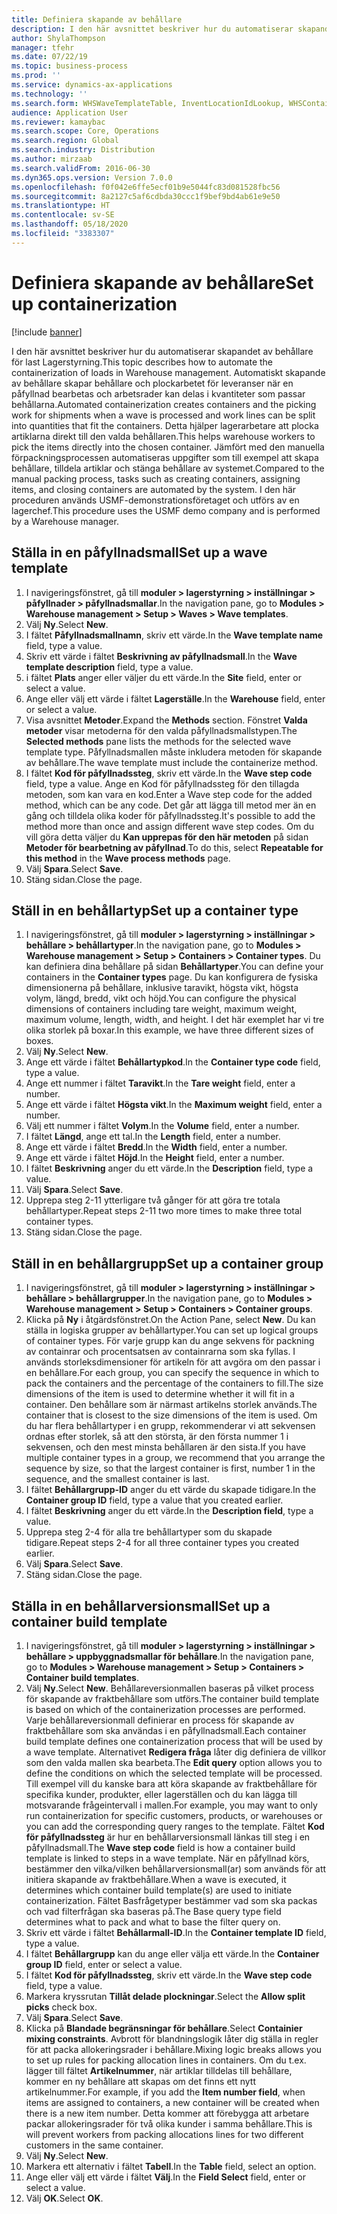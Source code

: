 ```yaml
---
title: Definiera skapande av behållare
description: I den här avsnittet beskriver hur du automatiserar skapandet av behållare för last Lagerstyrning.
author: ShylaThompson
manager: tfehr
ms.date: 07/22/19
ms.topic: business-process
ms.prod: ''
ms.service: dynamics-ax-applications
ms.technology: ''
ms.search.form: WHSWaveTemplateTable, InventLocationIdLookup, WHSContainerType, WHSContainerGroup, WHSContainerizationTable, WHSContainerizationBreak, WHSCreateContainerBreak
audience: Application User
ms.reviewer: kamaybac
ms.search.scope: Core, Operations
ms.search.region: Global
ms.search.industry: Distribution
ms.author: mirzaab
ms.search.validFrom: 2016-06-30
ms.dyn365.ops.version: Version 7.0.0
ms.openlocfilehash: f0f042e6ffe5ecf01b9e5044fc83d081528fbc56
ms.sourcegitcommit: 8a2127c5af6cdbda30ccc1f9bef9bd4ab61e9e50
ms.translationtype: HT
ms.contentlocale: sv-SE
ms.lasthandoff: 05/18/2020
ms.locfileid: "3383307"
---
```

# <a name="set-up-containerization"></a><span data-ttu-id="9900a-103">Definiera skapande av behållare</span><span class="sxs-lookup"><span data-stu-id="9900a-103">Set up containerization</span></span>

[!include [banner](../../includes/banner.md)]

<span data-ttu-id="9900a-104">I den här avsnittet beskriver hur du automatiserar skapandet av behållare för last Lagerstyrning.</span><span class="sxs-lookup"><span data-stu-id="9900a-104">This topic describes how to automate the containerization of loads in Warehouse management.</span></span> <span data-ttu-id="9900a-105">Automatiskt skapande av behållare skapar behållare och plockarbetet för leveranser när en påfyllnad bearbetas och arbetsrader kan delas i kvantiteter som passar behållarna.</span><span class="sxs-lookup"><span data-stu-id="9900a-105">Automated containerization creates containers and the picking work for shipments when a wave is processed and work lines can be split into quantities that fit the containers.</span></span> <span data-ttu-id="9900a-106">Detta hjälper lagerarbetare att plocka artiklarna direkt till den valda behållaren.</span><span class="sxs-lookup"><span data-stu-id="9900a-106">This helps warehouse workers to pick the items directly into the chosen container.</span></span> <span data-ttu-id="9900a-107">Jämfört med den manuella förpackningsprocessen automatiseras uppgifter som till exempel att skapa behållare, tilldela artiklar och stänga behållare av systemet.</span><span class="sxs-lookup"><span data-stu-id="9900a-107">Compared to the manual packing process, tasks such as creating containers, assigning items, and closing containers are automated by the system.</span></span> <span data-ttu-id="9900a-108">I den här proceduren används USMF-demonstrationsföretaget och utförs av en lagerchef.</span><span class="sxs-lookup"><span data-stu-id="9900a-108">This procedure uses the USMF demo company and is performed by a Warehouse manager.</span></span>


## <a name="set-up-a-wave-template"></a><span data-ttu-id="9900a-109">Ställa in en påfyllnadsmall</span><span class="sxs-lookup"><span data-stu-id="9900a-109">Set up a wave template</span></span>
1. <span data-ttu-id="9900a-110">I navigeringsfönstret, gå till **moduler > lagerstyrning > inställningar > påfyllnader > påfyllnadsmallar**.</span><span class="sxs-lookup"><span data-stu-id="9900a-110">In the navigation pane, go to **Modules > Warehouse management > Setup > Waves > Wave templates**.</span></span>
2. <span data-ttu-id="9900a-111">Välj **Ny**.</span><span class="sxs-lookup"><span data-stu-id="9900a-111">Select **New**.</span></span>
3. <span data-ttu-id="9900a-112">I fältet **Påfyllnadsmallnamn**, skriv ett värde.</span><span class="sxs-lookup"><span data-stu-id="9900a-112">In the **Wave template name** field, type a value.</span></span>
4. <span data-ttu-id="9900a-113">Skriv ett värde i fältet **Beskrivning av påfyllnadsmall**.</span><span class="sxs-lookup"><span data-stu-id="9900a-113">In the **Wave template description** field, type a value.</span></span>
5. <span data-ttu-id="9900a-114">i fältet **Plats** anger eller väljer du ett värde.</span><span class="sxs-lookup"><span data-stu-id="9900a-114">In the **Site** field, enter or select a value.</span></span>
6. <span data-ttu-id="9900a-115">Ange eller välj ett värde i fältet **Lagerställe**.</span><span class="sxs-lookup"><span data-stu-id="9900a-115">In the **Warehouse** field, enter or select a value.</span></span>
7. <span data-ttu-id="9900a-116">Visa avsnittet **Metoder**.</span><span class="sxs-lookup"><span data-stu-id="9900a-116">Expand the **Methods** section.</span></span> <span data-ttu-id="9900a-117">Fönstret **Valda metoder** visar metoderna för den valda påfyllnadsmallstypen.</span><span class="sxs-lookup"><span data-stu-id="9900a-117">The **Selected methods** pane lists the methods for the selected wave template type.</span></span> <span data-ttu-id="9900a-118">Påfyllnadsmallen måste inkludera metoden för skapande av behållare.</span><span class="sxs-lookup"><span data-stu-id="9900a-118">The wave template must include the containerize method.</span></span>  
8. <span data-ttu-id="9900a-119">I fältet **Kod för påfyllnadssteg**, skriv ett värde.</span><span class="sxs-lookup"><span data-stu-id="9900a-119">In the **Wave step code** field, type a value.</span></span> <span data-ttu-id="9900a-120">Ange en Kod för påfyllnadssteg för den tillagda metoden, som kan vara en kod.</span><span class="sxs-lookup"><span data-stu-id="9900a-120">Enter a Wave step code for the added method, which can be any code.</span></span> <span data-ttu-id="9900a-121">Det går att lägga till metod mer än en gång och tilldela olika koder för påfyllnadssteg.</span><span class="sxs-lookup"><span data-stu-id="9900a-121">It's possible to add the method more than once and assign different wave step codes.</span></span> <span data-ttu-id="9900a-122">Om du vill göra detta väljer du **Kan upprepas för den här metoden** på sidan **Metoder för bearbetning av påfyllnad**.</span><span class="sxs-lookup"><span data-stu-id="9900a-122">To do this, select **Repeatable for this method** in the **Wave process methods** page.</span></span>  
9. <span data-ttu-id="9900a-123">Välj **Spara**.</span><span class="sxs-lookup"><span data-stu-id="9900a-123">Select **Save**.</span></span>
10. <span data-ttu-id="9900a-124">Stäng sidan.</span><span class="sxs-lookup"><span data-stu-id="9900a-124">Close the page.</span></span>

## <a name="set-up-a-container-type"></a><span data-ttu-id="9900a-125">Ställ in en behållartyp</span><span class="sxs-lookup"><span data-stu-id="9900a-125">Set up a container type</span></span>
1. <span data-ttu-id="9900a-126">I navigeringsfönstret, gå till **moduler > lagerstyrning > inställningar > behållare > behållartyper**.</span><span class="sxs-lookup"><span data-stu-id="9900a-126">In the navigation pane, go to **Modules > Warehouse management > Setup > Containers > Container types**.</span></span> <span data-ttu-id="9900a-127">Du kan definiera dina behållare på sidan **Behållartyper**.</span><span class="sxs-lookup"><span data-stu-id="9900a-127">You can define your containers in the **Container types** page.</span></span> <span data-ttu-id="9900a-128">Du kan konfigurera de fysiska dimensionerna på behållare, inklusive taravikt, högsta vikt, högsta volym, längd, bredd, vikt och höjd.</span><span class="sxs-lookup"><span data-stu-id="9900a-128">You can configure the physical dimensions of containers including tare weight, maximum weight, maximum volume, length, width, and height.</span></span> <span data-ttu-id="9900a-129">I det här exemplet har vi tre olika storlek på boxar.</span><span class="sxs-lookup"><span data-stu-id="9900a-129">In this example, we have three different sizes of boxes.</span></span>  
2. <span data-ttu-id="9900a-130">Välj **Ny**.</span><span class="sxs-lookup"><span data-stu-id="9900a-130">Select **New**.</span></span>
3. <span data-ttu-id="9900a-131">Ange ett värde i fältet **Behållartypkod**.</span><span class="sxs-lookup"><span data-stu-id="9900a-131">In the **Container type code** field, type a value.</span></span>
4. <span data-ttu-id="9900a-132">Ange ett nummer i fältet **Taravikt**.</span><span class="sxs-lookup"><span data-stu-id="9900a-132">In the **Tare weight** field, enter a number.</span></span>
5. <span data-ttu-id="9900a-133">Ange ett värde i fältet **Högsta vikt**.</span><span class="sxs-lookup"><span data-stu-id="9900a-133">In the **Maximum weight** field, enter a number.</span></span>
6. <span data-ttu-id="9900a-134">Välj ett nummer i fältet **Volym**.</span><span class="sxs-lookup"><span data-stu-id="9900a-134">In the **Volume** field, enter a number.</span></span>
7. <span data-ttu-id="9900a-135">I fältet **Längd**, ange ett tal.</span><span class="sxs-lookup"><span data-stu-id="9900a-135">In the **Length** field, enter a number.</span></span>
8. <span data-ttu-id="9900a-136">Ange ett värde i fältet **Bredd**.</span><span class="sxs-lookup"><span data-stu-id="9900a-136">In the **Width** field, enter a number.</span></span>
9. <span data-ttu-id="9900a-137">Ange ett värde i fältet **Höjd**.</span><span class="sxs-lookup"><span data-stu-id="9900a-137">In the **Height** field, enter a number.</span></span>
10. <span data-ttu-id="9900a-138">I fältet **Beskrivning** anger du ett värde.</span><span class="sxs-lookup"><span data-stu-id="9900a-138">In the **Description** field, type a value.</span></span>
11. <span data-ttu-id="9900a-139">Välj **Spara**.</span><span class="sxs-lookup"><span data-stu-id="9900a-139">Select **Save**.</span></span>
13. <span data-ttu-id="9900a-140">Upprepa steg 2-11 ytterligare två gånger för att göra tre totala behållartyper.</span><span class="sxs-lookup"><span data-stu-id="9900a-140">Repeat steps 2-11 two more times to make three total container types.</span></span>
14. <span data-ttu-id="9900a-141">Stäng sidan.</span><span class="sxs-lookup"><span data-stu-id="9900a-141">Close the page.</span></span>

## <a name="set-up-a-container-group"></a><span data-ttu-id="9900a-142">Ställ in en behållargrupp</span><span class="sxs-lookup"><span data-stu-id="9900a-142">Set up a container group</span></span>
1. <span data-ttu-id="9900a-143">I navigeringsfönstret, gå till **moduler > lagerstyrning > inställningar > behållare > behållargrupper**.</span><span class="sxs-lookup"><span data-stu-id="9900a-143">In the navigation pane, go to **Modules > Warehouse management > Setup > Containers > Container groups**.</span></span>
2. <span data-ttu-id="9900a-144">Klicka på **Ny** i åtgärdsfönstret.</span><span class="sxs-lookup"><span data-stu-id="9900a-144">On the Action Pane, select **New**.</span></span> <span data-ttu-id="9900a-145">Du kan ställa in logiska grupper av behållartyper.</span><span class="sxs-lookup"><span data-stu-id="9900a-145">You can set up logical groups of container types.</span></span> <span data-ttu-id="9900a-146">För varje grupp kan du ange sekvens för packning av containrar och procentsatsen av containrarna som ska fyllas. I används storleksdimensioner för artikeln för att avgöra om den passar i en behållare.</span><span class="sxs-lookup"><span data-stu-id="9900a-146">For each group, you can specify the sequence in which to pack the containers and the percentage of the containers to fill.The size dimensions of the item is used to determine whether it will fit in a container.</span></span> <span data-ttu-id="9900a-147">Den behållare som är närmast artikelns storlek används.</span><span class="sxs-lookup"><span data-stu-id="9900a-147">The container that is closest to the size dimensions of the item is used.</span></span> <span data-ttu-id="9900a-148">Om du har flera behållartyper i en grupp, rekommenderar vi att sekvensen ordnas efter storlek, så att den största, är den första nummer 1 i sekvensen, och den mest minsta behållaren är den sista.</span><span class="sxs-lookup"><span data-stu-id="9900a-148">If you have multiple container types in a group, we recommend that you arrange the sequence by size, so that the largest container is first, number 1 in the sequence, and the smallest container is last.</span></span>    
3. <span data-ttu-id="9900a-149">I fältet **Behållargrupp-ID** anger du ett värde du skapade tidigare.</span><span class="sxs-lookup"><span data-stu-id="9900a-149">In the **Container group ID** field, type a value that you created earlier.</span></span>
4. <span data-ttu-id="9900a-150">I fältet **Beskrivning** anger du ett värde.</span><span class="sxs-lookup"><span data-stu-id="9900a-150">In the **Description field**, type a value.</span></span>
5. <span data-ttu-id="9900a-151">Upprepa steg 2-4 för alla tre behållartyper som du skapade tidigare.</span><span class="sxs-lookup"><span data-stu-id="9900a-151">Repeat steps 2-4 for all three container types you created earlier.</span></span>
6. <span data-ttu-id="9900a-152">Välj **Spara**.</span><span class="sxs-lookup"><span data-stu-id="9900a-152">Select **Save**.</span></span>
7. <span data-ttu-id="9900a-153">Stäng sidan.</span><span class="sxs-lookup"><span data-stu-id="9900a-153">Close the page.</span></span>

## <a name="set-up-a-container-build-template"></a><span data-ttu-id="9900a-154">Ställa in en behållarversionsmall</span><span class="sxs-lookup"><span data-stu-id="9900a-154">Set up a container build template</span></span>
1. <span data-ttu-id="9900a-155">I navigeringsfönstret, gå till **moduler > lagerstyrning > inställningar > behållare > uppbyggnadsmallar för behållare**.</span><span class="sxs-lookup"><span data-stu-id="9900a-155">In the navigation pane, go to **Modules > Warehouse management > Setup > Containers > Container build templates**.</span></span>
2. <span data-ttu-id="9900a-156">Välj **Ny**.</span><span class="sxs-lookup"><span data-stu-id="9900a-156">Select **New**.</span></span> <span data-ttu-id="9900a-157">Behållareversionmallen baseras på vilket process för skapande av fraktbehållare som utförs.</span><span class="sxs-lookup"><span data-stu-id="9900a-157">The container build template is based on which of the containerization processes are performed.</span></span> <span data-ttu-id="9900a-158">Varje behållareversionmall definierar en process för skapande av fraktbehållare som ska användas i en påfyllnadsmall.</span><span class="sxs-lookup"><span data-stu-id="9900a-158">Each container build template defines one containerization process that will be used by a wave template.</span></span> <span data-ttu-id="9900a-159">Alternativet **Redigera fråga** låter dig definiera de villkor som den valda mallen ska bearbeta.</span><span class="sxs-lookup"><span data-stu-id="9900a-159">The **Edit query** option allows you to define the conditions on which the selected template will be processed.</span></span> <span data-ttu-id="9900a-160">Till exempel vill du kanske bara att köra skapande av fraktbehållare för specifika kunder, produkter, eller lagerställen och du kan lägga till motsvarande frågeintervall i mallen.</span><span class="sxs-lookup"><span data-stu-id="9900a-160">For example, you may want to only run containerization for specific customers, products, or warehouses or you can add the corresponding query ranges to the template.</span></span> <span data-ttu-id="9900a-161">Fältet **Kod för påfyllnadssteg** är hur en behållarversionsmall länkas till steg i en påfyllnadsmall.</span><span class="sxs-lookup"><span data-stu-id="9900a-161">The **Wave step code** field is how a container build template is linked to steps in a wave template.</span></span> <span data-ttu-id="9900a-162">När en påfyllnad körs, bestämmer den vilka/vilken behållarversionsmall(ar) som används för att initiera skapande av fraktbehållare.</span><span class="sxs-lookup"><span data-stu-id="9900a-162">When a wave is executed, it determines which container build template(s) are used to initiate containerization.</span></span> <span data-ttu-id="9900a-163">Fältet Basfrågetyper bestämmer vad som ska packas och vad filterfrågan ska baseras på.</span><span class="sxs-lookup"><span data-stu-id="9900a-163">The Base query type field determines what to pack and what to base the filter query on.</span></span> 
3. <span data-ttu-id="9900a-164">Skriv ett värde i fältet **Behållarmall-ID**.</span><span class="sxs-lookup"><span data-stu-id="9900a-164">In the **Container template ID** field, type a value.</span></span>
4. <span data-ttu-id="9900a-165">I fältet **Behållargrupp** kan du ange eller välja ett värde.</span><span class="sxs-lookup"><span data-stu-id="9900a-165">In the **Container group ID** field, enter or select a value.</span></span>
5. <span data-ttu-id="9900a-166">I fältet **Kod för påfyllnadssteg**, skriv ett värde.</span><span class="sxs-lookup"><span data-stu-id="9900a-166">In the **Wave step code** field, type a value.</span></span>
6. <span data-ttu-id="9900a-167">Markera kryssrutan **Tillåt delade plockningar**.</span><span class="sxs-lookup"><span data-stu-id="9900a-167">Select the **Allow split picks** check box.</span></span>
7. <span data-ttu-id="9900a-168">Välj **Spara**.</span><span class="sxs-lookup"><span data-stu-id="9900a-168">Select **Save**.</span></span>
8. <span data-ttu-id="9900a-169">Klicka på **Blandade begränsningar för behållare**.</span><span class="sxs-lookup"><span data-stu-id="9900a-169">Select **Containier mixing constraints**.</span></span> <span data-ttu-id="9900a-170">Avbrott för blandningslogik låter dig ställa in regler för att packa allokeringsrader i behållare.</span><span class="sxs-lookup"><span data-stu-id="9900a-170">Mixing logic breaks allows you to set up rules for packing allocation lines in containers.</span></span> <span data-ttu-id="9900a-171">Om du t.ex. lägger till fältet **Artikelnummer**, när artiklar tilldelas till behållare, kommer en ny behållare att skapas om det finns ett nytt artikelnummer.</span><span class="sxs-lookup"><span data-stu-id="9900a-171">For example, if you add the **Item number field**, when items are assigned to containers, a new container will be created when there is a new item number.</span></span> <span data-ttu-id="9900a-172">Detta kommer att förebygga att arbetare packar allokeringsrader för två olika kunder i samma behållare.</span><span class="sxs-lookup"><span data-stu-id="9900a-172">This is will prevent workers from packing allocations lines for two different customers in the same container.</span></span>  
9. <span data-ttu-id="9900a-173">Välj **Ny**.</span><span class="sxs-lookup"><span data-stu-id="9900a-173">Select **New**.</span></span>
10. <span data-ttu-id="9900a-174">Markera ett alternativ i fältet **Tabell**.</span><span class="sxs-lookup"><span data-stu-id="9900a-174">In the **Table** field, select an option.</span></span>
11. <span data-ttu-id="9900a-175">Ange eller välj ett värde i fältet **Välj**.</span><span class="sxs-lookup"><span data-stu-id="9900a-175">In the **Field Select** field, enter or select a value.</span></span>
12. <span data-ttu-id="9900a-176">Välj **OK**.</span><span class="sxs-lookup"><span data-stu-id="9900a-176">Select **OK**.</span></span>

